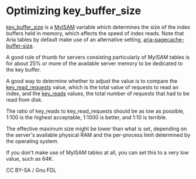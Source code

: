 # Optimizing key\_buffer\_size

[key\_buffer\_size](../../../reference/storage-engines/myisam-storage-engine/myisam-system-variables.md#key_buffer_size) is a [MyISAM](../../../reference/storage-engines/myisam-storage-engine/) variable which determines the size of the index buffers held in memory, which affects the speed of index reads. Note that Aria tables by default make use of an alternative setting, [aria-pagecache-buffer-size](../../../reference/storage-engines/aria/aria-system-variables.md).

A good rule of thumb for servers consisting particularly of MyISAM tables is for about 25% or more of the available server memory to be dedicated to the key buffer.

A good way to determine whether to adjust the value is to compare the [key\_read\_requests](server-status-variables.md#key_read_requests) value, which is the total value of requests to read an index, and the [key\_reads](server-status-variables.md#key_reads) values, the total number of requests that had to be read from disk.

The ratio of key\_reads to key\_read\_requests should be as low as possible, 1:100 is the highest acceptable, 1:1000 is better, and 1:10 is terrible.

The effective maximum size might be lower than what is set, depending on the server's available physical RAM and the per-process limit determined by the operating system.

If you don't make use of MyISAM tables at all, you can set this to a very low value, such as 64K.

CC BY-SA / Gnu FDL
